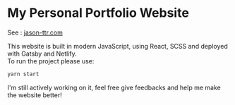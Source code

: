 # My Personal Portfolio Website

See : [jason-ttr.com](jason-ttr.com)

This website is built in modern JavaScript, using React, SCSS and deployed with Gatsby and Netlify.</br>
To run the project please use:
```bash
yarn start
```

I'm still actively working on it, feel free give feedbacks and help me make the website better!
